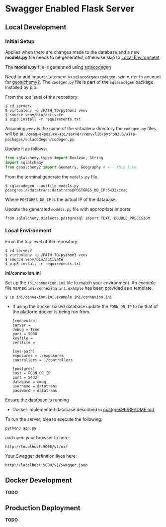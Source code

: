 # Swagger Enabled Flask Server

## Local Development

### Initial Setup

Applies when there are changes made to the database and a new **models.py** file needs to be generated, otherwise skip to [Local Environment](#localenv).

The **models.py** file is generated using [sqlacodegen](https://pypi.python.org/pypi/sqlacodegen)

Need to add import statement to `sqlacodegen/codegen.py`in order to account for [geoalchemy2](https://geoalchemy-2.readthedocs.io/en/latest/). The `codegen.py` file is part of the `sqlacodegen` package installed by pip.

From the top level of the repository:

```
$ cd server/
$ virtualenv -p /PATH_TO/python3 venv
$ source venv/bin/activate
$ pip3 install -r requirements.txt
```

Assuming `venv` is the name of the virtualenv directory the `codegen.py` files will be at: `/cmaq-exposure-api/server/venv/lib/python3.6/site-packages/sqlacodegen/codegen.py`.

Update it as follows:

```python
from sqlalchemy.types import Boolean, String
import sqlalchemy
from geoalchemy2 import Geometry, Geography # <-- this line
```

From the terminal generate the `models.py` file.

```
$ sqlacodegen --outfile models.py postgres://datatrans:datatrans@POSTGRES_DB_IP:5432/cmaq
```
Where `POSTGRES_DB_IP` is the actual IP of the database.

Update the generated `models.py` file with appropriate imports.

```
from sqlalchemy.dialects.postgresql import TEXT, DOUBLE_PRECISION
```

###  <a name="localenv"></a>Local Environment

From the top level of the repository:

```
$ cd server/
$ virtualenv -p /PATH_TO/python3 venv
$ source venv/bin/activate
$ pip3 install -r requirements.txt
```

**ini/connexion.ini**

Set up the `ini/connexion.ini` file to match your environment. An example file named `ini/connexion.ini.example` has been provided as a template.

```
$ cp ini/connexion.ini.example ini/connexion.ini
```

- If using the docker based database update the `FQDN_OR_IP` to be that of the platform docker is being run from.

	```
	[connexion]
	server =
	debug = True
	port = 5000
	keyfile =
	certfile =
	
	[sys-path]
	exposures = ./exposures
	controllers = ./controllers
	
	[postgres]
	host = FQDN_OR_IP
	port = 5432
	database = cmaq
	username = datatrans
	password = datatrans
	```

Ensure the database is running

- Docker implemented database described in [postgres96/README.md](../postgres96/README.md)

To run the server, please execute the following:

```
python3 app.py
```

and open your browser to here:

```
http://localhost:5000/v1/ui/
```

Your Swagger definition lives here:

```
http://localhost:5000/v1/swagger.json
```

## Docker Development

**TODO**

## Production Deployment

**TODO**